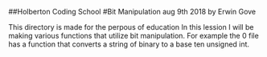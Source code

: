 ##Holberton Coding School
#Bit Manipulation
aug 9th 2018
by Erwin Gove

This directory is made for the perpous of education
In this lession I will be making various functions
that utilize bit manipulation. For example the 0 file
has a function that converts a string of binary to
a base ten unsigned int.
